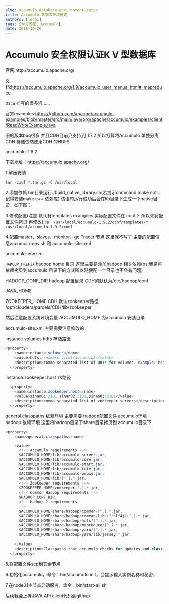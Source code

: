 ```yaml
---
slug: accumulo-database-environment-setup
title: Accumulo 数据库环境搭建
authors: [ledai]
tags: [学习历程, Accumulo]
date: 2018-10-26
---
```


<h1>Accumulo 安全权限认证K V 型数据库</h1>
官网:http://accumulo.apache.org/
<!-- truncate -->

文档:https://accumulo.apache.org/1.9/accumulo_user_manual.html#_mapreduce

ps:文档写的很多坑......

官方examples:https://github.com/apache/accumulo-examples/blob/master/src/main/java/org/apache/accumulo/examples/client/ReadWriteExample.java

旧的版本bug很多 并且CDH目前只支持到 1.7.2  所以打算将Accumulo 单独分离CDH  存储依然使用CDH 的HDFS 

accumulo-1.9.2

下载地址：https://accumulo.apache.org/

1.解压安装

`tar -zxvf *.tar.gz -C /usr/local`

2.添加依赖 bin目录运行./build_native_library.sh(若提示command make not... 记得安装make c++ 依赖库)
该语句运行成功后会在lib目录下生成一个native目录，如下图：


3.修改配置(注意  默认有templates examples 实际配置文件在 conf下 所以先将配置文件拷贝 再修改)
`cp  /usr/local/accumulo-1.9.2/conf/templates/* /usr/local/accumulo-1.9.2/conf`

4.配置master、slaves、monitor、gc Tracer 节点 这里就不写了 主要的配置信息accumulo-env.sh 和 accumulo-site.xml

accumulo-env.sh:

`HADOOP_PREFIX` hadoop home 目录  这里主要是添加hadoop 相关依赖(ps:我是将依赖拷贝到accumulo 目录下的方式所以随便配一个目录也不会有问题)

HADOOP_CONF_DIR hadoop 配置目录 CDH的默认为/etc/hadoop/conf

JAVA_HOME

ZOOKEEPER_HOME  CDH 默认zookeeper路径 /opt/cloudera/parcels/CDH/lib/zookeeper

然后注意配置系统环境变量 ACCUMULO_HOME 为accumulo 安装目录


accumulo-site.xml 主要需要注意修改的

instance.volumes hdfs 存储路径
```java
<property>
    <name>instance.volumes</name>
    <value>hdfs://nameservice1/accumulo2</value>
    <description>comma separated list of URIs for volumes. example: hdfs://localhost:9000/accumulo</description>
  </property>
```
  
instance.zookeeper.host zk路径
```java
  <property>
    <name>instance.zookeeper.host</name>
    <value>sinan01:2181,sinan02:2181,sinan03:2181</value>
    <description>comma separated list of zookeeper servers</description>
  </property>
```
 
 general.classpaths  依赖环境  主要需要 hadoop配置文件  accumulo环境 hadoop 依赖环境 这里将hadoop目录下share目录拷贝到 accumulo目录下
```java
<property>
    <name>general.classpaths</name>

    <value>
      <!-- Accumulo requirements -->
      $ACCUMULO_HOME/lib/accumulo-server.jar,
      $ACCUMULO_HOME/lib/accumulo-core.jar,
      $ACCUMULO_HOME/lib/accumulo-start.jar,
      $ACCUMULO_HOME/lib/accumulo-fate.jar,
      $ACCUMULO_HOME/lib/accumulo-proxy.jar,
      $ACCUMULO_HOME/lib/[^.].*.jar,
      <!-- ZooKeeper requirements -->
      $ZOOKEEPER_HOME/zookeeper[^.].*.jar,
      <!-- Common Hadoop requirements -->
      $HADOOP_CONF_DIR,
      <!-- Hadoop 2 requirements
	  -->
	  $ACCUMULO_HOME/share/hadoop/common/[^.].*.jar,
      $ACCUMULO_HOME/share/hadoop/common/lib/(?!slf4j)[^.].*.jar,
      $ACCUMULO_HOME/share/hadoop/hdfs/[^.].*.jar,
      $ACCUMULO_HOME/share/hadoop/mapreduce/[^.].*.jar,
      $ACCUMULO_HOME/share/hadoop/yarn/[^.].*.jar,
      $ACCUMULO_HOME/share/hadoop/yarn/lib/jersey.*.jar,
	  
    </value>
    <description>Classpaths that accumulo checks for updates and class files.</description>
  </property>

```

5.将配置文件scp到其余节点

6.初始化accumulo，命令：bin/accumulo init，会提示输入实例名称和秘密，

7.在node01主节点启动服务，命令：bin/start-all.sh

后续我会上传JAVA API client代码到githup